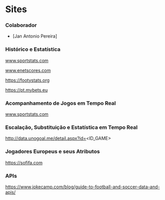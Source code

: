 # Sites

### Colaborador

  - [Jan Antonio Pereira]


### Histórico e Estatística

www.sportstats.com

www.enetscores.com

https://footystats.org

https://pt.mybets.eu


### Acompanhamento de Jogos em Tempo Real

www.sportstats.com


### Escalação, Substituição e Estatística em Tempo Real

http://data.unogoal.me/detail.aspx?id=<ID_GAME>


### Jogadores Europeus e seus Atributos

https://sofifa.com


### APIs

https://www.jokecamp.com/blog/guide-to-football-and-soccer-data-and-apis/



